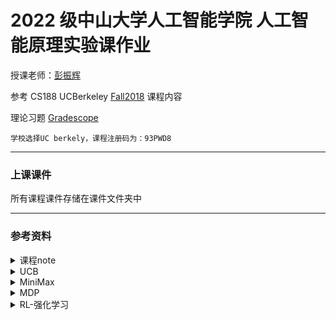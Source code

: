 # 2022 级中山大学人工智能学院 人工智能原理实验课作业

授课老师：[彭振辉](https://zhenhuipeng.com/ "Markdown")

参考 CS188 UCBerkeley [Fall2018](https://inst.eecs.berkeley.edu/~cs188/fa18/index.html "Markdown") 课程内容

理论习题 [Gradescope](https://www.gradescope.com/courses/33660 "Markdown")

    学校选择UC berkely，课程注册码为：93PWD8

---

### 上课课件

所有课程课件存储在课件文件夹中

---

### 参考资料

<details>
  <summary> 课程note</summary>

由知乎好心用户经过教授授权后翻译

1. [课程 note-1](https://zhuanlan.zhihu.com/p/61895500 "Markdown")
2. [课程 note-2](https://zhuanlan.zhihu.com/p/64368643 "Markdown")
3. [课程 note-3](https://zhuanlan.zhihu.com/p/148256240 "Markdown")
4. [课程 note-4](https://zhuanlan.zhihu.com/p/272652797 "Markdown")

</details>

<details>
  <summary>UCB</summary>

1. [UCB 算法](https://zhuanlan.zhihu.com/p/589652397 "Markdown")
2. [UCB 案例+代码](https://zhuanlan.zhihu.com/p/32356077 "Markdown")

</details>

<details>
  <summary>MiniMax</summary>

1. [alpha-beta 详细推导和讲解](https://blog.csdn.net/weixin_42165981/article/details/103263211 "Markdown")

</details>

<details>
  <summary>MDP</summary>

1.  [MDP 笔记总结](https://github.com/SueBwj/CS188/blob/main/MDP.pdf "Markdown")
2.  [Markov decision process](https://medium.com/@ngao7/markov-decision-process-basics-3da5144d3348 "Markdown") MDP 基础概念介绍和代码示例
3.  [MDP: Value Iteration](https://zhuanlan.zhihu.com/p/33229439 "Markdown")
4.  [MDP: Value Iteration with code implementation](https://medium.com/@ngao7/markov-decision-process-value-iteration-2d161d50a6ff "Markdown")
5.  [MDP: policy iteration with code implementation](https://medium.com/@ngao7/markov-decision-process-policy-iteration-42d35ee87c82 "Markdown")

6.  关于 project3 task4 中 [Prioritized Sweeping Value Iteration](https://github.com/SueBwj/CS188/blob/main/reinforcement/NIPS-1992-memory-based-reinforcement-learning-efficient-computation-with-prioritized-sweeping-Paper.pdf "Markdown") 算法的介绍

</details>

<details>
  <summary>RL-强化学习</summary>

1.  note10 - [Exploration and Exploitation](https://github.com/SueBwj/CS188/blob/main/Exploration%20and%20Exploitation.pdf "Markdown")
2.  note11 - [Reinforcement Learning](https://github.com/SueBwj/CS188/blob/main/Reinforcement%20Learning.pdf "Markdown")
3.  [model-based ADP learner with code implementation]("https://medium.com/@ngao7/reinforcement-learning-model-based-adp-learner-with-code-implementation-6ad73867fb1e" "Markdown")
4.  [Model-free MC learner with code implementation](https://medium.com/@ngao7/reinforcement-learning-model-free-mc-learner-with-code-implementation-f9f475296dcb "Markdown") -- Monte Carlo 蒙特卡洛
5.  [Reinforcement learning: concepts of Q-learning](https://medium.com/@ngao7/reinforcement-learning-concepts-of-q-learning-22f2659525fd "Markdown")
6.  [Reinforcement learning: Q-learner with detailed example and code implementation](https://medium.com/@ngao7/reinforcement-learning-q-learner-with-detailed-example-and-code-implementation-f7578976473c#8db0 "Markdown")

</details>
